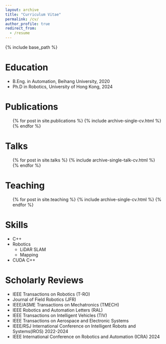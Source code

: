 ```yaml
---
layout: archive
title: "Curriculum Vitae"
permalink: /cv/
author_profile: true
redirect_from:
  - /resume
---
```


{% include base_path %}

Education
======
* B.Eng. in Automation, Beihang University, 2020
* Ph.D in Robotics, University of Hong Kong, 2024

<!-- Work experience
======
* Summer 2015: Research Assistant
  * Github University
  * Duties included: Tagging issues
  * Supervisor: Professor Git

* Fall 2015: Research Assistant
  * Github University
  * Duties included: Merging pull requests
  * Supervisor: Professor Hub -->
  

Publications
======
  <ul>{% for post in site.publications %}
    {% include archive-single-cv.html %}
  {% endfor %}</ul>
  
Talks
======
  <ul>{% for post in site.talks %}
    {% include archive-single-talk-cv.html %}
  {% endfor %}</ul>
  
Teaching
======
  <ul>{% for post in site.teaching %}
    {% include archive-single-cv.html %}
  {% endfor %}</ul>
  
Skills
======
* C++
* Robotics
  * LiDAR SLAM
  * Mapping
* CUDA C++

Scholarly Reviews
======
* IEEE Transactions on Robotics (T-RO)
* Journal of Field Robotics (JFR)
* IEEE/ASME Transactions on Mechatronics (TMECH)
* IEEE Robotics and Automation Letters (RAL)
* IEEE Transactions on Intelligent Vehicles (TIV)
* IEEE Transactions on Aerospace and Electronic Systems
* IEEE/RSJ International Conference on Intelligent Robots and Systems(IROS) 2022-2024
* IEEE International Conference on Robotics and Automation (ICRA) 2024
